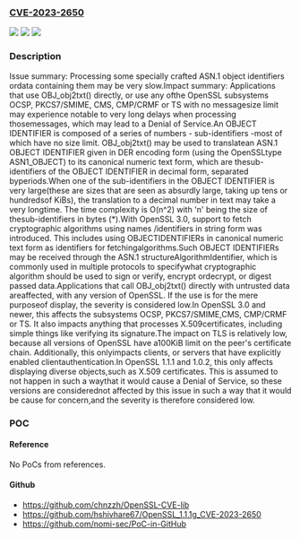 ### [CVE-2023-2650](https://cve.mitre.org/cgi-bin/cvename.cgi?name=CVE-2023-2650)
![](https://img.shields.io/static/v1?label=Product&message=OpenSSL&color=blue)
![](https://img.shields.io/static/v1?label=Version&message=3.1.1%3C%203.1.1%20&color=brighgreen)
![](https://img.shields.io/static/v1?label=Vulnerability&message=inefficient%20algorithmic%20complexity&color=brighgreen)

### Description

Issue summary: Processing some specially crafted ASN.1 object identifiers ordata containing them may be very slow.Impact summary: Applications that use OBJ_obj2txt() directly, or use any ofthe OpenSSL subsystems OCSP, PKCS7/SMIME, CMS, CMP/CRMF or TS with no messagesize limit may experience notable to very long delays when processing thosemessages, which may lead to a Denial of Service.An OBJECT IDENTIFIER is composed of a series of numbers - sub-identifiers -most of which have no size limit.  OBJ_obj2txt() may be used to translatean ASN.1 OBJECT IDENTIFIER given in DER encoding form (using the OpenSSLtype ASN1_OBJECT) to its canonical numeric text form, which are thesub-identifiers of the OBJECT IDENTIFIER in decimal form, separated byperiods.When one of the sub-identifiers in the OBJECT IDENTIFIER is very large(these are sizes that are seen as absurdly large, taking up tens or hundredsof KiBs), the translation to a decimal number in text may take a very longtime.  The time complexity is O(n^2) with 'n' being the size of thesub-identifiers in bytes (*).With OpenSSL 3.0, support to fetch cryptographic algorithms using names /identifiers in string form was introduced.  This includes using OBJECTIDENTIFIERs in canonical numeric text form as identifiers for fetchingalgorithms.Such OBJECT IDENTIFIERs may be received through the ASN.1 structureAlgorithmIdentifier, which is commonly used in multiple protocols to specifywhat cryptographic algorithm should be used to sign or verify, encrypt ordecrypt, or digest passed data.Applications that call OBJ_obj2txt() directly with untrusted data areaffected, with any version of OpenSSL.  If the use is for the mere purposeof display, the severity is considered low.In OpenSSL 3.0 and newer, this affects the subsystems OCSP, PKCS7/SMIME,CMS, CMP/CRMF or TS.  It also impacts anything that processes X.509certificates, including simple things like verifying its signature.The impact on TLS is relatively low, because all versions of OpenSSL have a100KiB limit on the peer's certificate chain.  Additionally, this onlyimpacts clients, or servers that have explicitly enabled clientauthentication.In OpenSSL 1.1.1 and 1.0.2, this only affects displaying diverse objects,such as X.509 certificates.  This is assumed to not happen in such a waythat it would cause a Denial of Service, so these versions are considerednot affected by this issue in such a way that it would be cause for concern,and the severity is therefore considered low.

### POC

#### Reference
No PoCs from references.

#### Github
- https://github.com/chnzzh/OpenSSL-CVE-lib
- https://github.com/hshivhare67/OpenSSL_1.1.1g_CVE-2023-2650
- https://github.com/nomi-sec/PoC-in-GitHub

